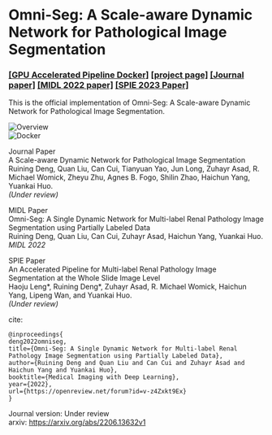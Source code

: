 # Omni-Seg: A Scale-aware Dynamic Network for Pathological Image Segmentation

### [[GPU Accelerated Pipeline Docker]](https://github.com/MASILab/SLANTbrainSeg/tree/master/python) [[project page]](https://https://github.com/ddrrnn123/Omni-Seg/)   [[Journal paper]](https://arxiv.org/pdf/2206.13632v1.pdf) [[MIDL 2022 paper]](https://openreview.net/pdf?id=v-z4Zxkt9Ex) [[SPIE 2023 Paper]](https://arxiv.org/pdf/2206.13632v1.pdf)<br />


This is the official implementation of Omni-Seg: A Scale-aware Dynamic Network for Pathological Image Segmentation. <br />


![Overview](https://github.com/ddrrnn123/Omni-Seg/blob/main/GithubFigure/Overview1.png)<br />
![Docker](https://github.com/ddrrnn123/Omni-Seg/blob/main/GithubFigure/Overview2.png)<br />

Journal Paper <br />
A Scale-aware Dynamic Network for Pathological Image Segmentation <br />
Ruining Deng, Quan Liu, Can Cui, Tianyuan Yao, Jun Long, Zuhayr Asad, R. Michael Womick, Zheyu Zhu, Agnes B. Fogo, Shilin Zhao, Haichun Yang, Yuankai Huo. <br />
*(Under review)* <br />

MIDL Paper <br />
Omni-Seg: A Single Dynamic Network for Multi-label Renal Pathology Image Segmentation using Partially Labeled Data <br />
Ruining Deng, Quan Liu, Can Cui, Zuhayr Asad, Haichun Yang, Yuankai Huo. <br />
*MIDL 2022* <br />

SPIE Paper <br />
An Accelerated Pipeline for Multi-label Renal Pathology Image Segmentation at the Whole Slide Image Level<br />
Haoju Leng*, Ruining Deng*, Zuhayr Asad, R. Michael Womick, Haichun Yang, Lipeng Wan, and Yuankai Huo.<br />
*(Under review)* <br />


cite: 
```
@inproceedings{
deng2022omniseg,
title={Omni-Seg: A Single Dynamic Network for Multi-label Renal Pathology Image Segmentation using Partially Labeled Data},
author={Ruining Deng and Quan Liu and Can Cui and Zuhayr Asad and Haichun Yang and Yuankai Huo},
booktitle={Medical Imaging with Deep Learning},
year={2022},
url={https://openreview.net/forum?id=v-z4Zxkt9Ex}
}
```

Journal version: Under review  
arxiv: https://arxiv.org/abs/2206.13632v1  
